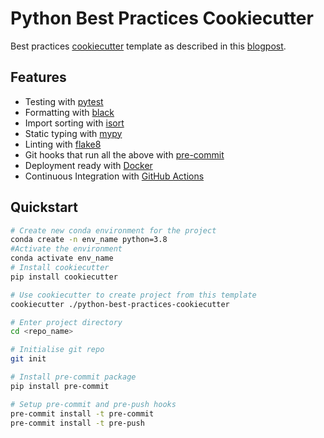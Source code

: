 # Python Best Practices Cookiecutter

Best practices [cookiecutter](https://github.com/audreyr/cookiecutter) template as described in this [blogpost](https://sourcery.ai/blog/python-best-practices/).

## Features
- Testing with [pytest](https://docs.pytest.org/en/latest/)
- Formatting with [black](https://github.com/psf/black)
- Import sorting with [isort](https://github.com/timothycrosley/isort)
- Static typing with [mypy](http://mypy-lang.org/)
- Linting with [flake8](http://flake8.pycqa.org/en/latest/)
- Git hooks that run all the above with [pre-commit](https://pre-commit.com/)
- Deployment ready with [Docker](https://docker.com/)
- Continuous Integration with [GitHub Actions](https://github.com/features/actions)

## Quickstart
```sh
# Create new conda environment for the project
conda create -n env_name python=3.8
#Activate the environment
conda activate env_name
# Install cookiecutter
pip install cookiecutter

# Use cookiecutter to create project from this template
cookiecutter ./python-best-practices-cookiecutter

# Enter project directory
cd <repo_name>

# Initialise git repo
git init

# Install pre-commit package
pip install pre-commit

# Setup pre-commit and pre-push hooks
pre-commit install -t pre-commit
pre-commit install -t pre-push
```
